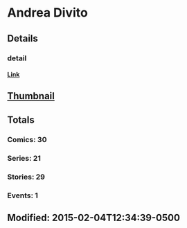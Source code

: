 # Andrea  Divito 
## Details
### detail
#### [Link](http://marvel.com/comics/creators/12502/andrea_divito?utm_campaign=apiRef&utm_source=225578a89fc76f3d20fbffda5d17a88d)
## [Thumbnail](http://i.annihil.us/u/prod/marvel/i/mg/b/40/image_not_available.jpg)
## Totals
### Comics: 30
### Series: 21
### Stories: 29
### Events: 1
## Modified: 2015-02-04T12:34:39-0500